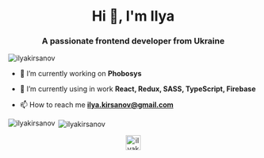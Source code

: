 <h1 align="center">Hi 👋, I'm Ilya</h1>
<h3 align="center">A passionate frontend developer from Ukraine</h3>

<p align="left"> <img src="https://komarev.com/ghpvc/?username=ilyakirsanov" alt="ilyakirsanov" /> </p>

- 🔭 I’m currently working on **Phobosys**

- 🌱 I’m currently using in work **React, Redux, SASS, TypeScript, Firebase**

- 📫 How to reach me **ilya.kirsanov@gmail.com**


<p><img align="left" src="https://github-readme-stats.vercel.app/api/top-langs/?username=ilyakirsanov&layout=compact&hide=html" alt="ilyakirsanov" /></p>

<p>&nbsp;<img align="center" src="https://github-readme-stats.vercel.app/api?username=ilyakirsanov&show_icons=true" alt="ilyakirsanov" /></p>

<p align="center">
<a href="https://linkedin.com/in/ilyakirsanov" target="blank"><img align="center" src="https://cdn.jsdelivr.net/npm/simple-icons@3.0.1/icons/linkedin.svg" alt="ilyakirsanov" height="30" width="30" /></a>
</p>
